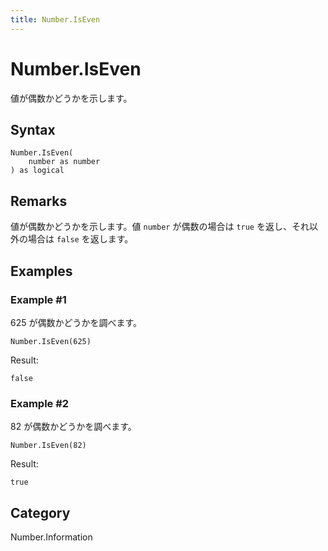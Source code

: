 ```yaml
---
title: Number.IsEven
---
```


# Number.IsEven


値が偶数かどうかを示します。


## Syntax

```powerquery
Number.IsEven(
    number as number
) as logical
```


## Remarks

値が偶数かどうかを示します。値 <code>number</code> が偶数の場合は <code>true</code> を返し、それ以外の場合は <code>false</code> を返します。


## Examples

### Example #1 
625 が偶数かどうかを調べます。
```powerquery
Number.IsEven(625)
```

Result: 
```powerquery
false
```


### Example #2 
82 が偶数かどうかを調べます。
```powerquery
Number.IsEven(82)
```

Result: 
```powerquery
true
```




## Category
Number.Information
